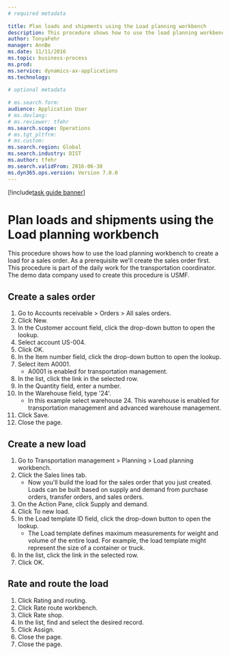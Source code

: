 ```yaml
--- 
# required metadata 
 
title: Plan loads and shipments using the Load planning workbench
description: This procedure shows how to use the load planning workbench to create a load for a sales order. 
author: TonyaFehr 
manager: AnnBe 
ms.date: 11/11/2016
ms.topic: business-process 
ms.prod:  
ms.service: dynamics-ax-applications 
ms.technology:  
 
# optional metadata 
 
# ms.search.form:   
audience: Application User 
# ms.devlang:  
# ms.reviewer: tfehr 
ms.search.scope: Operations 
# ms.tgt_pltfrm:  
# ms.custom:  
ms.search.region: Global
ms.search.industry: DIST
ms.author: tfehr 
ms.search.validFrom: 2016-06-30 
ms.dyn365.ops.version: Version 7.0.0 
---
```


[!include[task guide banner](.../includes/task-guide-banner.md)]

# Plan loads and shipments using the Load planning workbench

This procedure shows how to use the load planning workbench to create a load for a sales order. As a prerequisite we'll create the sales order first. This procedure is part of the daily work for the transportation coordinator. The demo data company used to create this procedure is USMF.


## Create a sales order
1. Go to Accounts receivable > Orders > All sales orders.
2. Click New.
3. In the Customer account field, click the drop-down button to open the lookup.
4. Select account US-004.
5. Click OK.
6. In the Item number field, click the drop-down button to open the lookup.
7. Select item A0001.
    * A0001 is enabled for transportation management.  
8. In the list, click the link in the selected row.
9. In the Quantity field, enter a number.
10. In the Warehouse field, type '24'.
    * In this example select warehouse 24. This warehouse is enabled for transportation management and advanced warehouse management.  
11. Click Save.
12. Close the page.

## Create a new load
1. Go to Transportation management > Planning > Load planning workbench.
2. Click the Sales lines tab.
    * Now you'll build the load for the sales order that you just created. Loads can be built based on supply and demand from purchase orders, transfer orders, and sales orders.  
3. On the Action Pane, click Supply and demand.
4. Click To new load.
5. In the Load template ID field, click the drop-down button to open the lookup.
    * The Load template defines maximum measurements for weight and volume of the entire load. For example, the load template might represent the size of a container or truck.  
6. In the list, click the link in the selected row.
7. Click OK.

## Rate and route the load
1. Click Rating and routing.
2. Click Rate route workbench.
3. Click Rate shop.
4. In the list, find and select the desired record.
5. Click Assign.
6. Close the page.
7. Close the page.

